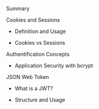 Summary

Cookies and Sessions
  
  - Definition and Usage
  
  - Cookies vs Sessions

Authentification Concepts
  
  - Application Security with bcrypt

JSON Web Token

  - What is a JWT?

  - Structure and Usage
